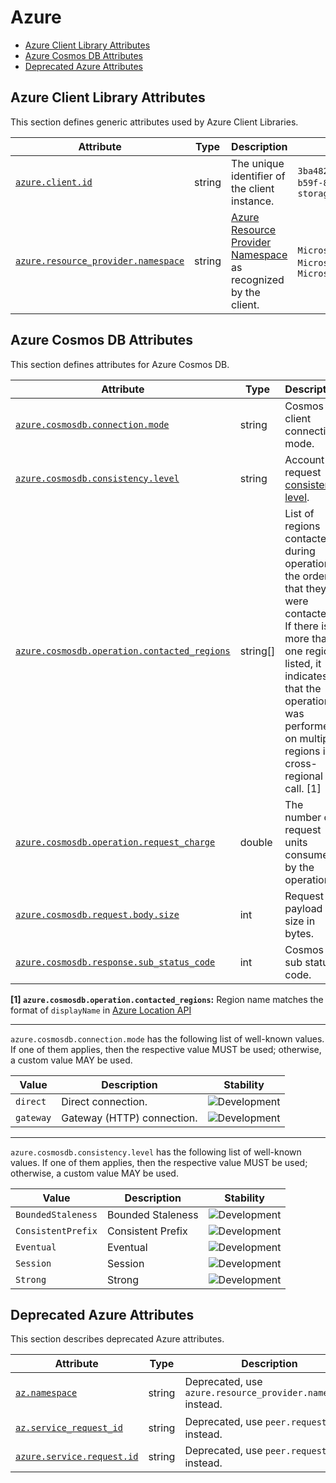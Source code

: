 <!-- NOTE: THIS FILE IS AUTOGENERATED. DO NOT EDIT BY HAND. -->
<!-- see templates/registry/markdown/attribute_namespace.md.j2 -->

# Azure

- [Azure Client Library Attributes](#azure-client-library-attributes)
- [Azure Cosmos DB Attributes](#azure-cosmos-db-attributes)
- [Deprecated Azure Attributes](#deprecated-azure-attributes)

## Azure Client Library Attributes

This section defines generic attributes used by Azure Client Libraries.

| Attribute | Type | Description | Examples | Stability |
|---|---|---|---|---|
| <a id="azure-client-id" href="#azure-client-id">`azure.client.id`</a> | string | The unique identifier of the client instance. | `3ba4827d-4422-483f-b59f-85b74211c11d`; `storage-client-1` | ![Development](https://img.shields.io/badge/-development-blue) |
| <a id="azure-resource-provider-namespace" href="#azure-resource-provider-namespace">`azure.resource_provider.namespace`</a> | string | [Azure Resource Provider Namespace](https://learn.microsoft.com/azure/azure-resource-manager/management/azure-services-resource-providers) as recognized by the client. | `Microsoft.Storage`; `Microsoft.KeyVault`; `Microsoft.ServiceBus` | ![Development](https://img.shields.io/badge/-development-blue) |

## Azure Cosmos DB Attributes

This section defines attributes for Azure Cosmos DB.

| Attribute | Type | Description | Examples | Stability |
|---|---|---|---|---|
| <a id="azure-cosmosdb-connection-mode" href="#azure-cosmosdb-connection-mode">`azure.cosmosdb.connection.mode`</a> | string | Cosmos client connection mode. | `gateway`; `direct` | ![Development](https://img.shields.io/badge/-development-blue) |
| <a id="azure-cosmosdb-consistency-level" href="#azure-cosmosdb-consistency-level">`azure.cosmosdb.consistency.level`</a> | string | Account or request [consistency level](https://learn.microsoft.com/azure/cosmos-db/consistency-levels). | `Eventual`; `ConsistentPrefix`; `BoundedStaleness`; `Strong`; `Session` | ![Development](https://img.shields.io/badge/-development-blue) |
| <a id="azure-cosmosdb-operation-contacted-regions" href="#azure-cosmosdb-operation-contacted-regions">`azure.cosmosdb.operation.contacted_regions`</a> | string[] | List of regions contacted during operation in the order that they were contacted. If there is more than one region listed, it indicates that the operation was performed on multiple regions i.e. cross-regional call. [1] | `["North Central US", "Australia East", "Australia Southeast"]` | ![Development](https://img.shields.io/badge/-development-blue) |
| <a id="azure-cosmosdb-operation-request-charge" href="#azure-cosmosdb-operation-request-charge">`azure.cosmosdb.operation.request_charge`</a> | double | The number of request units consumed by the operation. | `46.18`; `1.0` | ![Development](https://img.shields.io/badge/-development-blue) |
| <a id="azure-cosmosdb-request-body-size" href="#azure-cosmosdb-request-body-size">`azure.cosmosdb.request.body.size`</a> | int | Request payload size in bytes. |  | ![Development](https://img.shields.io/badge/-development-blue) |
| <a id="azure-cosmosdb-response-sub-status-code" href="#azure-cosmosdb-response-sub-status-code">`azure.cosmosdb.response.sub_status_code`</a> | int | Cosmos DB sub status code. | `1000`; `1002` | ![Development](https://img.shields.io/badge/-development-blue) |

**[1] `azure.cosmosdb.operation.contacted_regions`:** Region name matches the format of `displayName` in [Azure Location API](https://learn.microsoft.com/rest/api/subscription/subscriptions/list-locations?view=rest-subscription-2021-10-01&tabs=HTTP#location)

---

`azure.cosmosdb.connection.mode` has the following list of well-known values. If one of them applies, then the respective value MUST be used; otherwise, a custom value MAY be used.

| Value  | Description | Stability |
|---|---|---|
| `direct` | Direct connection. | ![Development](https://img.shields.io/badge/-development-blue) |
| `gateway` | Gateway (HTTP) connection. | ![Development](https://img.shields.io/badge/-development-blue) |

---

`azure.cosmosdb.consistency.level` has the following list of well-known values. If one of them applies, then the respective value MUST be used; otherwise, a custom value MAY be used.

| Value  | Description | Stability |
|---|---|---|
| `BoundedStaleness` | Bounded Staleness | ![Development](https://img.shields.io/badge/-development-blue) |
| `ConsistentPrefix` | Consistent Prefix | ![Development](https://img.shields.io/badge/-development-blue) |
| `Eventual` | Eventual | ![Development](https://img.shields.io/badge/-development-blue) |
| `Session` | Session | ![Development](https://img.shields.io/badge/-development-blue) |
| `Strong` | Strong | ![Development](https://img.shields.io/badge/-development-blue) |

## Deprecated Azure Attributes

This section describes deprecated Azure attributes.

| Attribute | Type | Description | Examples | Stability |
|---|---|---|---|---|
| <a id="az-namespace" href="#az-namespace">`az.namespace`</a> | string | Deprecated, use `azure.resource_provider.namespace` instead. | `Microsoft.Storage`; `Microsoft.KeyVault`; `Microsoft.ServiceBus` | ![Deprecated](https://img.shields.io/badge/-deprecated-red)<br>Replaced by `azure.resource_provider.namespace`. |
| <a id="az-service-request-id" href="#az-service-request-id">`az.service_request_id`</a> | string | Deprecated, use `peer.request.id` instead. | `00000000-0000-0000-0000-000000000000` | ![Deprecated](https://img.shields.io/badge/-deprecated-red)<br>Replaced by `peer.request.id`. |
| <a id="azure-service-request-id" href="#azure-service-request-id">`azure.service.request.id`</a> | string | Deprecated, use `peer.request.id` instead. | `00000000-0000-0000-0000-000000000000` | ![Deprecated](https://img.shields.io/badge/-deprecated-red)<br>Replaced by `peer.request.id`. |
